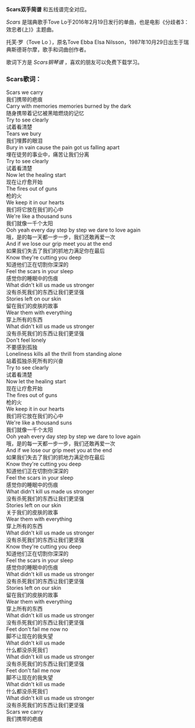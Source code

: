 

**Scars双手简谱** 和五线谱完全对应。

_Scars_ 是瑞典歌手Tove Lo于2016年2月19日发行的单曲，也是电影《分歧者3：效忠者(上)》主题曲。

托芙·罗（Tove Lo ），原名Tove Ebba Elsa Nilsson，1987年10月29日出生于瑞典斯德哥尔摩，歌手和词曲创作者。

歌词下方是 _Scars钢琴谱_ ，喜欢的朋友可以免费下载学习。

### Scars歌词：

Scars we carry  
我们携带的疤痕  
Carry with memories memories burned by the dark  
随身携带着记忆被黑暗燃烧的记忆  
Try to see clearly  
试着看清楚  
Tears we bury  
我们埋葬的眼泪  
Bury in vain cause the pain got us falling apart  
埋在徒劳的事业中，痛苦让我们分离  
Try to see clearly  
试着看清楚  
Now let the healing start  
现在让疗愈开始  
The fires out of guns  
枪的火  
We keep it in our hearts  
我们将它放在我们的心中  
We're like a thousand suns  
我们就像一千个太阳  
Ooh yeah every day step by step we dare to love again  
哦，是的每一天都一步一步，我们还敢再爱一次  
And if we lose our grip meet you at the end  
如果我们失去了我们的抓地力满足你在最后  
Know they're cutting you deep  
知道他们正在切割你深深的  
Feel the scars in your sleep  
感觉你的睡眠中的伤痕  
What didn't kill us made us stronger  
没有杀死我们的东西让我们更坚强  
Stories left on our skin  
留在我们的皮肤的故事  
Wear them with everything  
穿上所有的东西  
What didn't kill us made us stronger  
没有杀死我们的东西让我们更坚强  
Don't feel lonely  
不要感到孤独  
Loneliness kills all the thrill from standing alone  
站着孤独杀死所有的兴奋  
Try to see clearly  
试着看清楚  
Now let the healing start  
现在让疗愈开始  
The fires out of guns  
枪的火  
We keep it in our hearts  
我们将它放在我们的心中  
We're like a thousand suns  
我们就像一千个太阳  
Ooh yeah every day step by step we dare to love again  
哦，是的每一天都一步一步，我们还敢再爱一次  
And if we lose our grip meet you at the end  
如果我们失去了我们的抓地力满足你在最后  
Know they're cutting you deep  
知道他们正在切割你深深的  
Feel the scars in your sleep  
感觉你的睡眠中的伤痕  
What didn't kill us made us stronger  
没有杀死我们的东西让我们更坚强  
Stories left on our skin  
关于我们的皮肤的故事  
Wear them with everything  
穿上所有的东西  
What didn't kill us made us stronger  
没有杀死我们的东西让我们更坚强  
Know they're cutting you deep  
知道他们正在切割你深深的  
Feel the scars in your sleep  
感觉你的睡眠中的伤痕  
What didn't kill us made us stronger  
没有杀死我们的东西让我们更坚强  
Stories left on our skin  
留在我们的皮肤的故事  
Wear them with everything  
穿上所有的东西  
What didn't kill us made us stronger  
没有杀死我们的东西让我们更坚强  
Feet don't fail me now no  
脚不让现在的我失望  
What didn't kill us made  
什么都没杀死我们  
What didn't kill us made us stronger  
没有杀死我们的东西让我们更坚强  
Feet don't fail me now  
脚不让现在的我失望  
What didn't kill us made  
什么都没杀死我们  
What didn't kill us made us stronger  
没有杀死我们的东西让我们更坚强  
Scars we carry  
我们携带的疤痕

